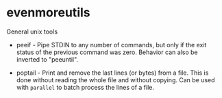 # evenmoreutils
General unix tools

- peeif - Pipe STDIN to any number of commands, but only if the exit status of
  the previous command was zero.  Behavior can also be inverted to "peeuntil".

- poptail - Print and remove the last lines (or bytes) from a file.  This is
  done without reading the whole file and without copying. Can be used with
  `parallel` to batch process the lines of a file.
